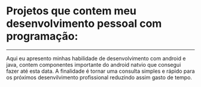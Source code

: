# Projetos que contem meu desenvolvimento pessoal com programação:
_________________________________________________________________________

Aqui eu apresento minhas habilidade de desenvolvimento com android e java, contem componentes importante do android natvio que consegui fazer
até esta data.
A finalidade é tornar uma consulta simples e rápido para os próximos desenvilvimento profissional
reduzindo assim gasto de tempo.
	